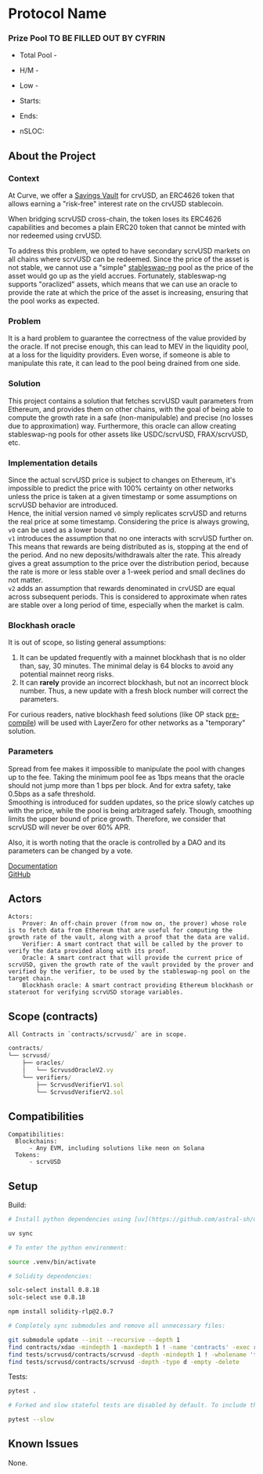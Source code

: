 # Protocol Name

### Prize Pool TO BE FILLED OUT BY CYFRIN

- Total Pool -
- H/M -
- Low -

- Starts:
- Ends:

- nSLOC:

[//]: # (contest-details-open)

## About the Project

### Context
At Curve, we offer a [Savings Vault](https://github.com/curvefi/scrvusd/blob/main/contracts/yearn/VaultV3.vy) for crvUSD, an ERC4626 token that allows earning
a "risk-free" interest rate on the crvUSD stablecoin.

When bridging scrvUSD cross-chain, the token loses its ERC4626 capabilities and becomes
a plain ERC20 token that cannot be minted with nor redeemed using crvUSD.

To address this problem, we opted to have secondary scrvUSD markets on all chains where scrvUSD can be redeemed.
Since the price of the asset is not stable, we cannot use a "simple" [stableswap-ng](https://github.com/curvefi/stableswap-ng/blob/fd54b9a1a110d0e2e4f962583761d9e236b70967/contracts/main/CurveStableSwapNG.vy#L17) pool as the price
of the asset would go up as the yield accrues. Fortunately, stableswap-ng supports "oraclized" assets,
which means that we can use an oracle to provide the rate at which the price of the asset is increasing, ensuring that the pool works as expected.

### Problem
It is a hard problem to guarantee the correctness of the value provided by the oracle. If not precise enough, this can
lead to MEV in the liquidity pool, at a loss for the liquidity providers. Even worse, if someone is able to manipulate
this rate, it can lead to the pool being drained from one side.

### Solution

This project contains a solution that fetches scrvUSD vault parameters from Ethereum, and provides them on other
chains, with the goal of being able to compute the growth rate in a safe (non-manipulable) and precise 
(no losses due to approximation) way. Furthermore, this oracle can allow creating stableswap-ng pools for other assets
like USDC/scrvUSD, FRAX/scrvUSD, etc.

### Implementation details

Since the actual scrvUSD price is subject to changes on Ethereum,
it's impossible to predict the price with 100% certainty on other networks unless the price is taken at a given timestamp or some assumptions on scrvUSD behavior are introduced.  
Hence, the initial version named `v0` simply replicates scrvUSD and returns the real price at some timestamp.
Considering the price is always growing, `v0` can be used as a lower bound.  
`v1` introduces the assumption that no one interacts with scrvUSD further on.
This means that rewards are being distributed as is, stopping at the end of the period.
And no new deposits/withdrawals alter the rate.
This already gives a great assumption to the price over the distribution period,
because the rate is more or less stable over a 1-week period and small declines do not matter.  
`v2` adds an assumption that rewards denominated in crvUSD are equal across subsequent periods.
This is considered to approximate when rates are stable over a long period of time,
especially when the market is calm.

### Blockhash oracle

It is out of scope, so listing general assumptions:
1. It can be updated frequently with a mainnet blockhash that is no older than, say, 30 minutes. The minimal delay is 64 blocks to avoid any potential mainnet reorg risks.
2. It can __rarely__ provide an incorrect blockhash, but not an incorrect block number. Thus, a new update with a fresh block number will correct the parameters.

For curious readers, native blockhash feed solutions (like OP stack [pre-compile](https://optimistic.etherscan.io/address/0x4200000000000000000000000000000000000015#readProxyContract)) will be used with LayerZero for other networks as a "temporary" solution.

### Parameters

Spread from fee makes it impossible to manipulate the pool with changes up to the fee.
Taking the minimum pool fee as 1bps means that the oracle should not jump more than 1 bps per block.
And for extra safety, take 0.5bps as a safe threshold.  
Smoothing is introduced for sudden updates, so the price slowly catches up with the price, while the pool is being arbitraged safely.
Though, smoothing limits the upper bound of price growth.
Therefore, we consider that scrvUSD will never be over 60% APR.

Also, it is worth noting that the oracle is controlled by a DAO and its parameters can be changed by a vote.


[Documentation](https://docs.curve.fi/scrvusd/overview/#smart-contracts)  
[GitHub](https://github.com/curvefi/storage-proofs/tree/audit)


## Actors

```
Actors:
    Prover: An off-chain prover (from now on, the prover) whose role is to fetch data from Ethereum that are useful for computing the growth rate of the vault, along with a proof that the data are valid.
    Verifier: A smart contract that will be called by the prover to verify the data provided along with its proof.
    Oracle: A smart contract that will provide the current price of scrvUSD, given the growth rate of the vault provided by the prover and verified by the verifier, to be used by the stableswap-ng pool on the target chain.
    Blockhash oracle: A smart contract providing Ethereum blockhash or stateroot for verifying scrvUSD storage variables.
```

[//]: # (contest-details-close)

[//]: # (scope-open)

## Scope (contracts)

```
All Contracts in `contracts/scrvusd/` are in scope.
```
```js
contracts/
└── scrvusd/
    ├── oracles/
    │   └── ScrvusdOracleV2.vy
    └── verifiers/
        ├── ScrvusdVerifierV1.sol
        └── ScrvusdVerifierV2.sol
```

## Compatibilities

```
Compatibilities:
  Blockchains:
      - Any EVM, including solutions like neon on Solana
  Tokens:
      - scrvUSD
```

[//]: # (scope-close)

[//]: # (getting-started-open)

## Setup

Build:
```bash
# Install python dependencies using [uv](https://github.com/astral-sh/uv):

uv sync

# To enter the python environment:

source .venv/bin/activate

# Solidity dependencies:

solc-select install 0.8.18
solc-select use 0.8.18

npm install solidity-rlp@2.0.7

# Completely sync submodules and remove all unnecessary files:

git submodule update --init --recursive --depth 1
find contracts/xdao -mindepth 1 -maxdepth 1 ! -name 'contracts' -exec rm -rf {} +
find tests/scrvusd/contracts/scrvusd -depth -mindepth 1 ! -wholename 'tests/scrvusd/contracts/scrvusd/contracts/yearn/VaultV3.vy' -type f -delete
find tests/scrvusd/contracts/scrvusd -depth -type d -empty -delete
```

Tests:
```bash
pytest .

# Forked and slow stateful tests are disabled by default. To include them, use the --forked or --slow flags. For example:

pytest --slow
```

[//]: # (getting-started-close)

[//]: # (known-issues-open)

## Known Issues

None.

[//]: # (known-issues-close)
